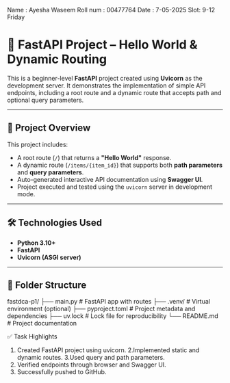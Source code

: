 Name : Ayesha Waseem
Roll num : 00477764
Date : 7-05-2025
Slot: 9-12 Friday

# 🚀 FastAPI Project – Hello World & Dynamic Routing

This is a beginner-level **FastAPI** project created using **Uvicorn** as the development server.
It demonstrates the implementation of simple API endpoints, including a root route and a dynamic route that accepts
path and optional query parameters.

---

## 📁 Project Overview

This project includes:

- A root route (`/`) that returns a **"Hello World"** response.
- A dynamic route (`/items/{item_id}`) that supports both **path parameters** and **query parameters**.
- Auto-generated interactive API documentation using **Swagger UI**.
- Project executed and tested using the `uvicorn` server in development mode.

---

## 🛠️ Technologies Used

- **Python 3.10+**
- **FastAPI**
- **Uvicorn (ASGI server)**

---

## 📂 Folder Structure

fastdca-p1/
├── main.py # FastAPI app with routes
├── .venv/ # Virtual environment (optional)
├── pyproject.toml # Project metadata and dependencies
├── uv.lock # Lock file for reproducibility
└── README.md # Project documentation


✅ Task Highlights
1. Created FastAPI project using uvicorn.
2.Implemented static and dynamic routes.
3.Used query and path parameters.
4. Verified endpoints through browser and Swagger UI.
5. Successfully pushed to GitHub.
